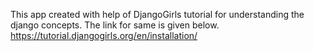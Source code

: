 This app created with help of DjangoGirls tutorial for understanding the django concepts. The link for same is given below.
https://tutorial.djangogirls.org/en/installation/

